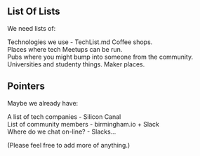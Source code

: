List Of Lists
----

We need lists of:

Technologies we use - TechList.md
Coffee shops.  
Places where tech Meetups can be run.  
Pubs where you might bump into someone from the community.
Universities and studenty things.
Maker places.

Pointers
----
Maybe we already have:

A list of tech companies - Silicon Canal  
List of community members - birmingham.io + Slack   
Where do we chat on-line? - Slacks...

(Please feel free to add more of anything.)